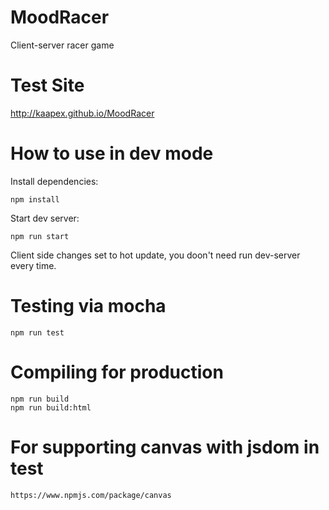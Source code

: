 # MoodRacer
Client-server racer game

# Test Site
http://kaapex.github.io/MoodRacer

# How to use in dev mode
Install dependencies:
```shell
npm install
```
Start dev server:
```shell
npm run start
```

Client side changes set to hot update, you doon't need run dev-server every time.
# Testing via mocha
```shell
npm run test
```

# Compiling for production
```shell
npm run build
npm run build:html
```

# For supporting canvas with jsdom in test 
```
https://www.npmjs.com/package/canvas
```
